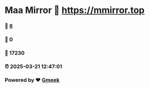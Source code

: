 # Maa Mirror :link: https://mmirror.top 
### :page_facing_up: [6](https://mmirror.top/tag.html) 
### :speech_balloon: 0 
### :hibiscus: 17230 
### :alarm_clock: 2025-03-21 12:47:01 
### Powered by :heart: [Gmeek](https://github.com/Meekdai/Gmeek)
